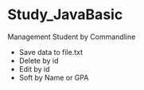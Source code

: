 # Study_JavaBasic
Management Student by Commandline
- Save data to file.txt
- Delete by id
- Edit by id
- Soft by Name or GPA
